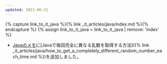 ```yaml
---
updated: 2021-06-21
---
```

{% capture link_to_it_java %}{% link _it_articles/java/index.md %}{% endcapture %}
{% assign link_to_it_java = link_to_it_java | remove: 'index' %}

- [Javaのメモ]({{link_to_it_java}})に[Javaで毎回完全に異なる乱数を取得する方法]({% link _it_articles/java/how_to_get_a_completely_different_random_number_each_time.md %})を追加しました。
